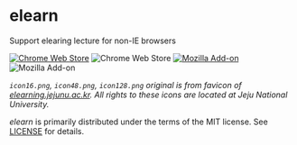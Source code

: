 # elearn

Support elearing lecture for non-IE browsers

[![Chrome Web Store](https://img.shields.io/chrome-web-store/v/gjnfmkodfcfmlbniblbfmmpeefphiafb.svg?style=flat-square)](https://chrome.google.com/webstore/detail/elearn/gjnfmkodfcfmlbniblbfmmpeefphiafb)
![Chrome Web Store](https://img.shields.io/chrome-web-store/users/gjnfmkodfcfmlbniblbfmmpeefphiafb.svg?style=flat-square)
[![Mozilla Add-on](https://img.shields.io/amo/v/elearn.svg?style=flat-square)](https://addons.mozilla.org/firefox/addon/elearn/)
![Mozilla Add-on](https://img.shields.io/amo/users/elearn.svg?style=flat-square)

_`icon16.png`, `icon48.png`, `icon128.png` original is from favicon of [elearning.jejunu.ac.kr](https://elearning.jejunu.ac.kr). All rights to these icons are located at Jeju National University._

_elearn_ is primarily distributed under the terms of the MIT license. See [LICENSE](./LICENSE) for details.
